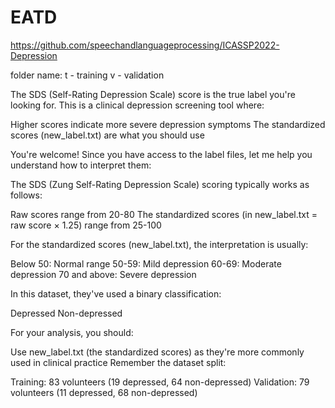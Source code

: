 # EATD

https://github.com/speechandlanguageprocessing/ICASSP2022-Depression

folder name:
t - training
v - validation

The SDS (Self-Rating Depression Scale) score is the true label you're looking for. This is a clinical depression screening tool where:

Higher scores indicate more severe depression symptoms
The standardized scores (new_label.txt) are what you should use


You're welcome! Since you have access to the label files, let me help you understand how to interpret them:

The SDS (Zung Self-Rating Depression Scale) scoring typically works as follows:

Raw scores range from 20-80
The standardized scores (in new_label.txt = raw score × 1.25) range from 25-100


For the standardized scores (new_label.txt), the interpretation is usually:

Below 50: Normal range
50-59: Mild depression
60-69: Moderate depression
70 and above: Severe depression


In this dataset, they've used a binary classification:

Depressed
Non-depressed

For your analysis, you should:

Use new_label.txt (the standardized scores) as they're more commonly used in clinical practice
Remember the dataset split:

Training: 83 volunteers (19 depressed, 64 non-depressed)
Validation: 79 volunteers (11 depressed, 68 non-depressed)
